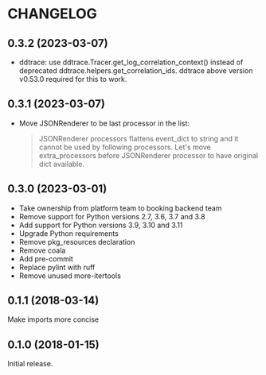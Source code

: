# CHANGELOG

## 0.3.2 (2023-03-07)

- ddtrace: use ddtrace.Tracer.get_log_correlation_context()
  instead of deprecated ddtrace.helpers.get_correlation_ids.
  ddtrace above version v0.53.0 required for this to work.

## 0.3.1 (2023-03-07)

- Move JSONRenderer to be last processor in the list:

  > JSONRenderer processors flattens event_dict to string
  > and it cannot be used by following processors.
  > Let's move extra_processors before
  > JSONRenderer processor to have original dict available.

## 0.3.0 (2023-03-01)

- Take ownership from platform team to booking backend team
- Remove support for Python versions 2.7, 3.6, 3.7 and 3.8
- Add support for Python versions 3.9, 3.10 and 3.11
- Upgrade Python requirements
- Remove pkg_resources declaration
- Remove coala
- Add pre-commit
- Replace pylint with ruff
- Remove unused more-itertools

## 0.1.1 (2018-03-14)

Make imports more concise

## 0.1.0 (2018-01-15)

Initial release.
